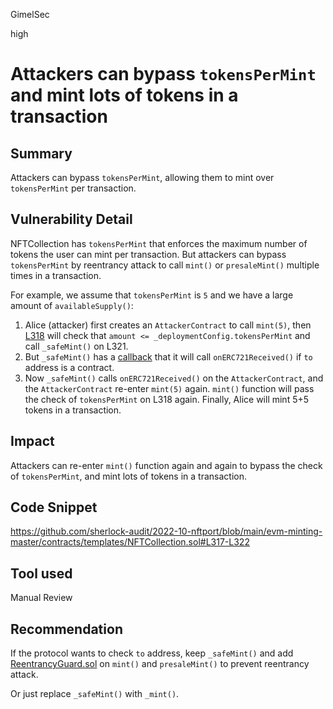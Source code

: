 GimelSec

high

# Attackers can bypass `tokensPerMint` and mint lots of tokens in a transaction

## Summary

Attackers can bypass `tokensPerMint`, allowing them to mint over `tokensPerMint` per transaction.

## Vulnerability Detail

NFTCollection has `tokensPerMint` that enforces the maximum number of tokens the user can mint per transaction. But attackers can bypass `tokensPerMint` by reentrancy attack to call `mint()` or `presaleMint()` multiple times in a transaction.

For example, we assume that `tokensPerMint` is `5` and we have a large amount of `availableSupply()`:
1. Alice (attacker) first creates an `AttackerContract` to call `mint(5)`, then [L318](https://github.com/sherlock-audit/2022-10-nftport/blob/main/evm-minting-master/contracts/templates/NFTCollection.sol#L318) will check that `amount <= _deploymentConfig.tokensPerMint` and call `_safeMint()` on L321.
2. But `_safeMint()` has a [callback](https://github.com/chiru-labs/ERC721A/blob/v3.2.0/contracts/ERC721A.sol#L392) that it will call `onERC721Received()` if `to` address is a contract.
3. Now `_safeMint()` calls `onERC721Received()` on the `AttackerContract`, and the `AttackerContract` re-enter `mint(5)` again. `mint()` function will pass the check of `tokensPerMint` on L318 again. Finally, Alice will mint 5+5 tokens in a transaction.

## Impact

Attackers can re-enter `mint()` function again and again to bypass the check of `tokensPerMint`, and mint lots of tokens in a transaction.

## Code Snippet

https://github.com/sherlock-audit/2022-10-nftport/blob/main/evm-minting-master/contracts/templates/NFTCollection.sol#L317-L322

## Tool used

Manual Review

## Recommendation

If the protocol wants to check `to` address, keep `_safeMint()` and add [ReentrancyGuard.sol](https://github.com/OpenZeppelin/openzeppelin-contracts/blob/master/contracts/security/ReentrancyGuard.sol) on `mint()` and `presaleMint()` to prevent reentrancy attack.

Or just replace `_safeMint()` with `_mint()`.
